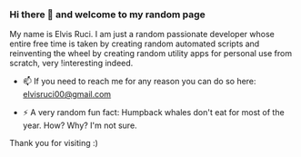 ### Hi there 👋 and welcome to my random page

My name is Elvis Ruci. I am just a random passionate developer whose entire free time is taken by creating random automated scripts and reinventing the wheel by creating random utility apps for personal use from scratch, very !interesting indeed.

- 📫 If you need to reach me for any reason you can do so here: elvisruci00@gmail.com

- ⚡ A very random fun fact: Humpback whales don't eat for most of the year. How? Why? I'm not sure.
<!--
**elvis-ruci/elvis-ruci** is a ✨ _special_ ✨ repository because its `README.md` (this file) appears on your GitHub profile.

Here are some ideas to get you started:
- 🔭 I’m currently working on creating an app to help me with my budgeting by reading the transactions from my bank and using the data to forecast my spending for the current month to help me not lose touch with my spending habits. 

- 🌱 I’m currently learning mobile development in flutter, thanks to my desire to have some tools readily accessible from my phone at any time.


- 👯 I’m looking to collaborate on ...
- 🤔 I’m looking for help with ...

- 😄 Pronouns: ...
- ⚡ Fun fact: ...
-->

Thank you for visiting :)
